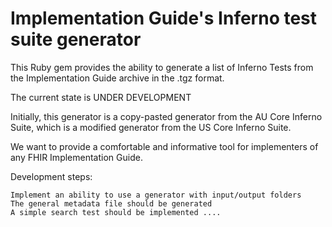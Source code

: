 # Implementation Guide's Inferno test suite generator

This Ruby gem provides the ability to generate a list of Inferno Tests from the Implementation Guide archive in the .tgz format.

The current state is UNDER DEVELOPMENT

Initially, this generator is a copy-pasted generator from the AU Core Inferno Suite, which is a modified generator from the US Core Inferno Suite.

We want to provide a comfortable and informative tool for implementers of any FHIR Implementation Guide.

Development steps:

    Implement an ability to use a generator with input/output folders
    The general metadata file should be generated
    A simple search test should be implemented ....
